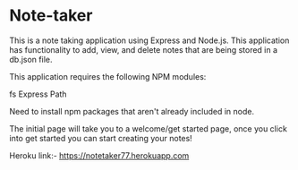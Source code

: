 # Note-taker

This is a note taking application using Express and Node.js. This application has functionality to add, view, and delete notes that are being stored in a db.json file.

This application requires the following NPM modules:

fs
Express
Path


Need to install npm packages that aren't already included in node.

The initial page will take you to a welcome/get started page, once you click into get started you can start creating your notes!

Heroku link:-
 https://notetaker77.herokuapp.com
 
